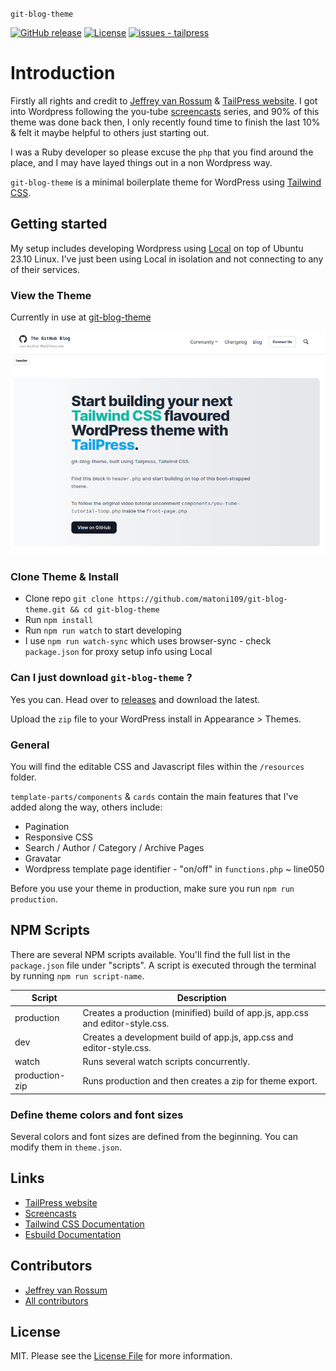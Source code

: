 <p><code>git-blog-theme</code></p>

[![GitHub release](https://img.shields.io/github/release/matoni109/git-blog-theme?include_prereleases=&sort=semver)](https://github.com/matoni109/git-blog-theme/releases/)
[![License](https://img.shields.io/badge/License-MIT-blue)](#license)
[![issues - tailpress](https://img.shields.io/github/issues/matoni109/git-blog-theme)](https://github.com/matoni109/git-blog-theme/issues)

# Introduction

Firstly all rights and credit to [Jeffrey van Rossum](https://github.com/jeffreyvr) & [TailPress website](https://tailpress.io). I got into Wordpress following the you-tube [screencasts](https://www.youtube.com/playlist?list=PL6GBdOp044SHIOSCZejodwr1HcYsC43wG) series, and 90% of this theme was done back then, I only recently found time to finish the last 10% & felt it maybe helpful to others just starting out.

I was a Ruby developer so please excuse the `php` that you find around the place, and I may have layed things out in a non Wordpress way.

`git-blog-theme` is a minimal boilerplate theme for WordPress using [Tailwind CSS](https://tailwindcss.com/).

## Getting started

My setup includes developing Wordpress using [Local](https://localwp.com/help-docs/getting-started/installing-local/) on top of Ubuntu 23.10 Linux. I've just been using Local in isolation and not connecting to any of their services.

### View the Theme

Currently in use at [git-blog-theme](https://enceladus.digital)

![git blog theme](/resources/images/git-blog-theme.png)

### Clone Theme & Install

* Clone repo `git clone https://github.com/matoni109/git-blog-theme.git && cd git-blog-theme`
* Run `npm install`
* Run `npm run watch` to start developing
* I use `npm run watch-sync` which uses browser-sync - check `package.json` for proxy setup info using Local

### Can I just download `git-blog-theme` ?

Yes you can. Head over to [releases](https://github.com/matoni109/git-blog-theme/releases) and download the latest.

Upload the `zip` file to your WordPress install in Appearance > Themes.

### General

You will find the editable CSS and Javascript files within the `/resources` folder.

`template-parts/components` & `cards` contain the main features that I've added along the way, others include:

* Pagination
* Responsive CSS
* Search / Author / Category / Archive Pages
* Gravatar
* Wordpress template page identifier - "on/off" in `functions.php` ~ line050

Before you use your theme in production, make sure you run `npm run production`.

## NPM Scripts

There are several NPM scripts available. You'll find the full list in the `package.json` file under "scripts". A script is executed through the terminal by running `npm run script-name`.

| Script     | Description                                                                    |
|------------|--------------------------------------------------------------------------------|
| production | Creates a production (minified) build of app.js, app.css and editor-style.css. |
| dev        | Creates a development build of app.js, app.css and editor-style.css.           |
| watch      | Runs several watch scripts concurrently.                                       |
| production-zip | Runs production and then creates a zip for theme export.                   |


### Define theme colors and font sizes

Several colors and font sizes are defined from the beginning. You can modify them in `theme.json`.

## Links

* [TailPress website](https://tailpress.io)
* [Screencasts](https://www.youtube.com/playlist?list=PL6GBdOp044SHIOSCZejodwr1HcYsC43wG)
* [Tailwind CSS Documentation](https://tailwindcss.com/docs)
* [Esbuild Documentation](https://esbuild.github.io)

## Contributors

* [Jeffrey van Rossum](https://github.com/jeffreyvr)
* [All contributors](https://github.com/matoni109/git-blog-theme/graphs/contributors)

## License

MIT. Please see the [License File](/LICENSE) for more information.
